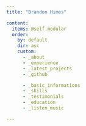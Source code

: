 ```yaml
---
title: "Brandon Himes"

content:
  items: @self.modular
  order:
    by: default
    dir: asc
    custom:
      - _about
	  - _experience
      - _latest_projects
      - _github

      - _basic_informations
      - _skills
      - _testimonials
      - _education
      - _listen_music

---
```

